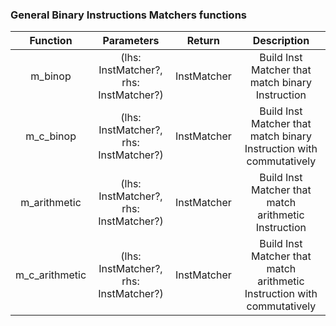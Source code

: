 ### General Binary Instructions Matchers functions

|    Function    |               Parameters               |   Return    |                               Description                               |
| :------------: | :------------------------------------: | :---------: | :---------------------------------------------------------------------: |
|    m_binop     | (lhs: InstMatcher?, rhs: InstMatcher?) | InstMatcher |            Build Inst Matcher that match binary Instruction             |
|   m_c_binop    | (lhs: InstMatcher?, rhs: InstMatcher?) | InstMatcher |   Build Inst Matcher that match binary Instruction with commutatively   |
|  m_arithmetic  | (lhs: InstMatcher?, rhs: InstMatcher?) | InstMatcher |          Build Inst Matcher that match arithmetic Instruction           |
| m_c_arithmetic | (lhs: InstMatcher?, rhs: InstMatcher?) | InstMatcher | Build Inst Matcher that match arithmetic Instruction with commutatively |